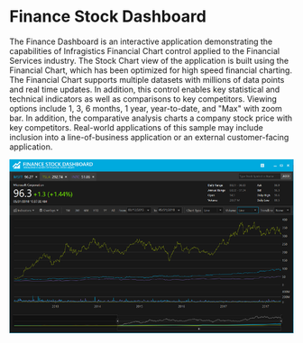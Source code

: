 ﻿# Finance Stock Dashboard

The Finance Dashboard is an interactive application demonstrating the capabilities of Infragistics Financial Chart control applied to the Financial Services industry. The Stock Chart view of the application is built using the Financial Chart, which has been optimized for high speed financial charting. The Financial Chart supports multiple datasets with millions of data points and real time updates. In addition, this control enables key statistical and technical indicators as well as comparisons to key competitors. Viewing options include 1, 3, 6 months, 1 year, year-to-date, and "Max" with zoom bar. In addition, the comparative analysis charts a company stock price with key competitors. Real-world applications of this sample may include inclusion into a line-of-business application or an external customer-facing application.

![App Screenshot](Screenshots/finance-stock-dashboard.png)

